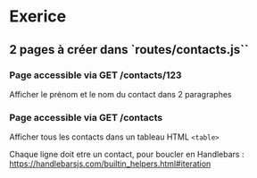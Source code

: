 # Exerice

## 2 pages à créer dans `routes/contacts.js``

### Page accessible via GET /contacts/123

Afficher le prénom et le nom du contact dans 2 paragraphes

### Page accessible via GET /contacts

Afficher tous les contacts dans un tableau HTML `<table>`

Chaque ligne doit etre un contact, pour boucler en Handlebars :
https://handlebarsjs.com/builtin_helpers.html#iteration

